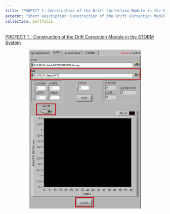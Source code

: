 ```yaml
---
title: "PROFECT 1：Construction of the Drift Correction Module in the STORM System"
excerpt: "Short Description：Construction of the Drift Correction Module in the STORM System<br/>"
collection: portfolio
---
```


[PROFECT 1：Construction of the Drift Correction Module in the STORM System](https://github.com)
<center><img src='/images/LabVIEW_autofocus.png' width="353" height="503"><center>
